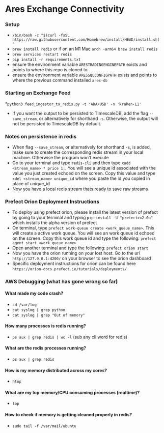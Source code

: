 # Ares Exchange Connectivity

### Setup
* `/bin/bash -c "$(curl -fsSL https://raw.githubusercontent.com/Homebrew/install/HEAD/install.sh)"`
* `brew install redis` or if on an M1 Mac `arch -arm64 brew install redis`
* `brew services restart redis`
* `pip install -r requirements.txt`
* ensure the environment variable `ARESTRADINGENGINEPATH` exists and points to where this repo is cloned to
* ensure the environment variable `ARESSQLCONFIGPATH` exists and points to where the previous command installed `ares-db`

### Starting an Exchange Feed
*`python3 feed_ingestor_to_redis.py -t 'ADA/USD' -n 'kraken-L1'`
* If you want the output to be persisted to TimescaleDB, add the flag `--save_stream`, or alternatively for shorthand `-s`. Otherwise, the output will not be persisted to TimescaleDB by default.

### Notes on persistence in redis
* When flag `--save_stream`, or alternatively for shorthand `-s`, is added, make sure to create the corresponding redis stream in your local machine.  Otherwise the program won't execute
* Go to your terminal and type `redis-cli` and then type `xadd <stream_name> * price 1;`.  You will see a unique id associated with the value
you just created echoed on the screen. Copy this value and type `xdel <stream_name> unique_id` where you paste the id you copied in place of unique_id
* Now you have a local redis stream thats ready to save raw streams

### Prefect Orion Deployment Instructions
* To deploy using prefect orion, please install the latest version of prefect by going to your terminal and typing 
`pip install -U "prefect>=2.0a"` which installs the alpha version of prefect
* On terminal, type `prefect work-queue create <work_queue_name>`.  This will create a active work queue.  You will see an work queue id
echoed on the screen.  Copy this work queue id and type the following: `prefect agent start <work_queue_name>`
* Open another terminal and type the following: `prefect orion start`
* Now you have the orion running on your lost host.  Go to the url `http://127.0.0.1:4200/` on your browser to see the orion dashboard
* Specific deployment instructions for orion can be found here `https://orion-docs.prefect.io/tutorials/deployments/`

### AWS Debugging (what has gone wrong so far)
#### What made my code crash?
* `cd /var/log`
* `cat syslog | grep python`
* `cat syslog | grep "Out of memory"`
#### How many processes is redis running?
* `ps aux | grep redis | wc -l` (sub any cli word for redis)
#### What are the redis processes running?
* `ps aux | grep redis`
#### How is my memory distributed across my cores?
* `htop`
#### What are my top memory/CPU consuming processes (realtime)?
* `top`
#### How to check if memory is getting cleaned properly in redis?
* `sudo tail -f /var/mail/ubuntu`
